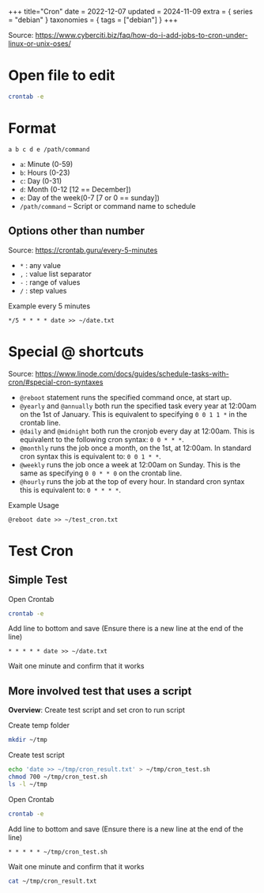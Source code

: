 +++
title="Cron"
date = 2022-12-07
updated = 2024-11-09
extra = { series = "debian" }
taxonomies = { tags = ["debian"] }
+++

Source: <https://www.cyberciti.biz/faq/how-do-i-add-jobs-to-cron-under-linux-or-unix-oses/>

# Open file to edit

```sh
crontab -e
```

# Format

```
a b c d e /path/command
```

- `a`: Minute (0-59)
- `b`: Hours (0-23)
- `c`: Day (0-31)
- `d`: Month (0-12 [12 == December])
- `e`: Day of the week(0-7 [7 or 0 == sunday])
- `/path/command` – Script or command name to schedule

## Options other than number

Source: <https://crontab.guru/every-5-minutes>

- `*` :	any value
- `,` :	value list separator
- `-` :	range of values
- `/` :	step values

Example every 5 minutes

```
*/5 * * * * date >> ~/date.txt
```

# Special @ shortcuts

Source: <https://www.linode.com/docs/guides/schedule-tasks-with-cron/#special-cron-syntaxes>

- `@reboot` statement runs the specified command once, at start up.
- `@yearly` and `@annually` both run the specified task every year at 12:00am on the 1st of January. This is equivalent
  to specifying `0 0 1 1 *` in the crontab line.
- `@daily` and `@midnight` both run the cronjob every day at 12:00am. This is equivalent to the following cron
  syntax: `0 0 * * *`.
- `@monthly` runs the job once a month, on the 1st, at 12:00am. In standard cron syntax this is equivalent to: `0 0 1 * *`.
- `@weekly` runs the job once a week at 12:00am on Sunday. This is the same as specifying `0 0 * * 0` on the crontab
  line.
- `@hourly` runs the job at the top of every hour. In standard cron syntax this is equivalent to: `0 * * * *`.

Example Usage

```
@reboot date >> ~/test_cron.txt
```

# Test Cron

## Simple Test

Open Crontab

```sh
crontab -e
```

Add line to bottom and save (Ensure there is a new line at the end of the line)

```
* * * * * date >> ~/date.txt
```

Wait one minute and confirm that it works

## More involved test that uses a script

**Overview**: Create test script and set cron to run script

Create temp folder

```sh
mkdir ~/tmp
```

Create test script

```sh
echo 'date >> ~/tmp/cron_result.txt' > ~/tmp/cron_test.sh
chmod 700 ~/tmp/cron_test.sh
ls -l ~/tmp
```

Open Crontab

```sh
crontab -e
```

Add line to bottom and save (Ensure there is a new line at the end of the line)

```
* * * * * ~/tmp/cron_test.sh
```

Wait one minute and confirm that it works

```sh
cat ~/tmp/cron_result.txt
```
